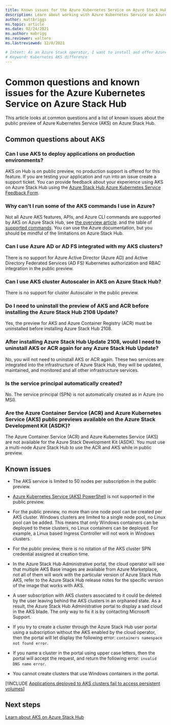 ```yaml
---
title: Known issues for the Azure Kubernetes Service on Azure Stack Hub
description: Learn about working with Azure Kubernetes Service on Azure Stack Hub.
author: mattbriggs
ms.topic: article
ms.date: 02/24/2021
ms.author: mabrigg
ms.reviewer: waltero
ms.lastreviewed: 12/8/2021

# Intent: As an Azure Stack operator, I want to install and offer Azure Kubernetes Service on Azure Stack Hub so my supported user can offer containerized solutions.
# Keyword: Kubernetes AKS difference
---
```


# Common questions and known issues for the Azure Kubernetes Service on Azure Stack Hub

This article looks at common questions and a list of known issues about the public preview of Azure Kubernetes Service (AKS) on Azure Stack Hub.

## Common questions about AKS

### Can I use AKS to deploy applications on production environments?

AKS on Hub is on public preview, no production support is offered for this feature. If you are testing your application and run into an issue create a support ticket. You can provide feedback about your experience using AKS on Azure Stack Hub using the [Azure Stack Hub Azure Kubernetes Service Feedback Form](https://aka.ms/aks-ash-feedback).

### Why can't I run some of the AKS commands I use in Azure?

Not all Azure AKS features, APIs, and Azure CLI commands are supported by AKS on Azure Stack Hub, see [the overview article](aks-overview.md). and the table of [supported commands](aks-commands.md). You can use the Azure documentation, but you should be mindful of the limitations on Azure Stack Hub.

### Can I use Azure AD or AD FS integrated with my AKS clusters?

There is no support for Azure Active Director (Azure AD) and Active Directory Federated Services (AD FS) Kubernetes authorization and RBAC integration in the public preview. 

### Can I use AKS cluster Autoscaler in AKS on Azure Stack Hub?

There is no support for cluster Autoscaler in the public preview.

### Do I need to uninstall the preview of AKS and ACR before installing the Azure Stack Hub 2108 Update?

Yes, the preview for AKS and Azure Container Registry (ACR) must be uninstalled before installing Azure Stack Hub 2108.

### After installing Azure Stack Hub Update 2108, would I need to uninstall AKS or ACR again for any Azure Stack Hub Update?

No, you will not need to uninstall AKS or ACR again. These two services are integrated into the infrastructure of Azure Stack Hub, they will be updated, maintained, and monitored and all other infrastructure services.

### Is the service principal automatically created?

No. The service principal (SPN) is not automatically created as in Azure (no MSI).

### Are the Azure Container Service (ACR) and Azure Kubernetes Service (AKS) public previews available on the Azure Stack Development Kit (ASDK)?

The Azure Container Service (ACR) and Azure Kubernetes Service (AKS) are not available for the Azure Stack Development Kit (ASDK). You must use a multi-node Azure Stack Hub to use the ACR and AKS while in public preview.

## Known issues

 - The AKS service is limited to 50 nodes per subscription in the public preview.
 
 - [Azure Kubernetes Service (AKS) PowerShell](/powershell/module/az.aks) is not supported in the public preview.

 - For the public preview, no more than one node pool can be created per AKS cluster. Windows clusters are limited to a single node pool, no Linux pool can be added. This means that only Windows containers can be deployed to these clusters, no Linux containers can be deployed. For example, a Linux based Ingress Controller will not work in Windows clusters.

 - For the public preview, there is no rotation of the AKS cluster SPN credential assigned at creation time.

 - In the Azure Stack Hub Administrative portal, the cloud operator will see that multiple AKS Base images are available from Azure Marketplace, not all of them will work with the particular version of Azure Stack Hub AKS, refer to the Azure Stack Hub release notes for the specific version of the image that works with AKS.

 - A user subscription with AKS clusters associated to it could be deleted by the user leaving behind the AKS clusters in an orphaned state. As a result, the Azure Stack Hub Administrative portal to display a sad cloud in the AKS blade. The only way to fix it is by contacting Microsoft Support.

  - If you try to create a cluster through the Azure Stack Hub user portal using a subscription without the AKS enabled by the cloud operator, then the portal will let display the following error: `containers namespace not found error`.

 - If you name a cluster in the portal using upper case letters, then the portal will accept the request, and return the following error: `invalid DNS name error`.

 - You cannot create clusters that use Windows containers in the portal.

[!INCLUDE [Applications deployed to AKS clusters fail to access persistent volumes](../includes/known-issue-aks-1.md)]



## Next steps

[Learn about AKS on Azure Stack Hub](aks-overview.md)
